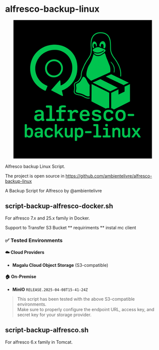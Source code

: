 # alfresco-backup-linux

<p align="center">
<img src="img/alfresco-backup-linux.png" alt="alfresco-backup-linux logo"  width="450"/>  
</p>

Alfresco backup Linux Script.

The project is open source in https://github.com/ambientelivre/alfresco-backup-linux

A Backup Script for Alfresco by @ambientelivre

## script-backup-alfresco-docker.sh

For alfresco 7.x and 25.x family in Docker.

Support to Transfer S3 Bucket 
** requiriments ** instal mc client 

### ✅ Tested Environments

#### ☁️ Cloud Providers
- **Magalu Cloud Object Storage** (S3-compatible)

#### 🏠 On-Premise
- **MinIO** `RELEASE.2025-04-08T15-41-24Z`

> This script has been tested with the above S3-compatible environments.  
> Make sure to properly configure the endpoint URL, access key, and secret key for your storage provider.

## script-backup-alfresco.sh 

For alfresco 6.x family in Tomcat.


